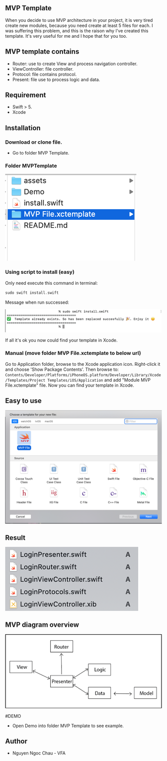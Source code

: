 ## MVP Template
When you decide to use MVP architecture in your project, it is very tired create new modules, because you need create at least 5 files for each. I was suffering this problem, and this is the raison why I've created this template. It's very useful for me and I hope that for you too.

## MVP template contains

* Router: use to create View and process navigation controller.
* ViewController: file controller.
* Protocol: file contains protocol.
* Present: file use to process logic and data.

## Requirement

* Swift > 5.
* Xcode

## Installation

### Download or clone file.

- Go to folder MVP Template.

### Folder MVPTemplate
![](/assets/MVPFile.png)

### Using script to install (easy)
Only need execute this command in terminal:
```swift
sudo swift install.swift
```
Message when run successed:

![](/assets/successed.png)

If all it's ok you now could find your template in Xcode.

### Manual (move folder MVP File.xctemplate to below url)
Go to Application folder, browse to the Xcode application icon. Right-click it and choose 'Show Package Contents'. Then browse to:
`Contents/Developer/Platforms/iPhoneOS.platform/Developer/Library/Xcode/Templates/Project Templates/iOS/Application` and add "Module MVP File.xctemplate" file. Now you can find your template in Xcode.

## Easy to use
![](/assets/wizard.png)

## Result
![](/assets/result.png)

## MVP diagram overview
![Preview](/assets/mvp_diagram.png)

#DEMO
* Open Demo into folder MVP Template to see example.


## Author

* Nguyen Ngoc Chau - VFA
